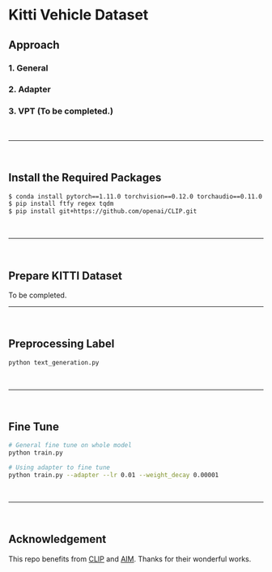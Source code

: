 # **Kitti Vehicle Dataset**

## **Approach**
### 1. General
### 2. Adapter
### 3. VPT (To be completed.)
<br/>

---
<br/>

## **Install the Required Packages**

```bash
$ conda install pytorch==1.11.0 torchvision==0.12.0 torchaudio==0.11.0 cudatoolkit=11.3 -c pytorch
$ pip install ftfy regex tqdm
$ pip install git+https://github.com/openai/CLIP.git
```
<br/>

---
<br/>

## **Prepare KITTI Dataset**
To be completed.
<br/>

---
<br/>

## **Preprocessing Label**
```bash
python text_generation.py
```
<br/>

---
<br/>

## **Fine Tune**
```bash
# General fine tune on whole model
python train.py

# Using adapter to fine tune
python train.py --adapter --lr 0.01 --weight_decay 0.00001
```
<br/>

---
<br/>

## **Acknowledgement**
This repo benefits from [CLIP](https://github.com/openai/CLIP) and [AIM](https://github.com/taoyang1122/adapt-image-models). Thanks for their wonderful works.

